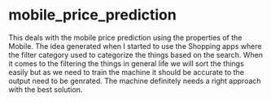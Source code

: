# mobile_price_prediction
This deals with the mobile price prediction using the properties of the Mobile. 
The idea generated when I started to use the Shopping apps where the filter category used to categorize the things based on the search.
When it comes to the filtering the things in general life we will sort the things easily but as we need to train the machine it should be accurate to the output need to be genrated.
The machine definitely needs a right approach with the best solution.
